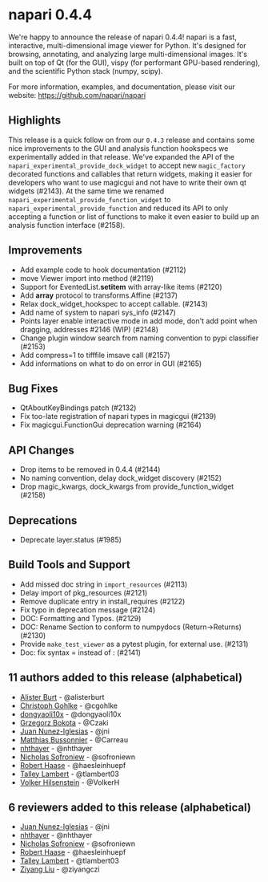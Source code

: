 # napari 0.4.4

We're happy to announce the release of napari 0.4.4!
napari is a fast, interactive, multi-dimensional image viewer for Python.
It's designed for browsing, annotating, and analyzing large multi-dimensional
images. It's built on top of Qt (for the GUI), vispy (for performant GPU-based
rendering), and the scientific Python stack (numpy, scipy).


For more information, examples, and documentation, please visit our website:
https://github.com/napari/napari

## Highlights
This release is a quick follow on from our `0.4.3` release and contains some nice improvements to the GUI and 
analysis function hookspecs we experimentally added in that release. We've expanded the API of the
`napari_experimental_provide_dock_widget` to accept new `magic_factory` decorated functions and callables that
return widgets, making it easier for developers who want to use magicgui and not have to write their own qt 
widgets (#2143). At the same time we renamed `napari_experimental_provide_function_widget` to 
`napari_experimental_provide_function` and reduced its API to only accepting a function or list of functions
to make it even easier to build up an analysis function interface (#2158).


## Improvements
- Add example code to hook documentation (#2112)
- move Viewer import into method (#2119)
- Support for EventedList.__setitem__ with array-like items (#2120)
- Add __array__ protocol to transforms.Affine (#2137)
- Relax dock_widget_hookspec to accept callable. (#2143)
- Add name of system to napari sys_info (#2147)
- Points layer enable interactive mode in add mode, don't add point when dragging, addresses #2146 (WIP) (#2148)
- Change plugin window search from naming convention to pypi classifier (#2153)
- Add compress=1 to tifffile imsave call (#2157)
- Add informations on what to do on error in GUI (#2165)


## Bug Fixes
- QtAboutKeyBindings patch (#2132)
- Fix too-late registration of napari types in magicgui (#2139)
- Fix magicgui.FunctionGui deprecation warning (#2164)


## API Changes
- Drop items to be removed in 0.4.4 (#2144)
- No naming convention, delay dock_widget discovery (#2152)
- Drop magic_kwargs, dock_kwargs from provide_function_widget (#2158)


## Deprecations
- Deprecate layer.status (#1985)


## Build Tools and Support
- Add missed doc string in `import_resources` (#2113)
- Delay import of pkg_resources (#2121)
- Remove duplicate entry in install_requires (#2122)
- Fix typo in deprecation message (#2124)
- DOC: Formatting and Typos. (#2129)
- DOC: Rename Section to conform to numpydocs (Return->Returns) (#2130)
- Provide `make_test_viewer` as a pytest plugin, for external use. (#2131)
- Doc: fix syntax = instead of : (#2141)


## 11 authors added to this release (alphabetical)

- [Alister Burt](https://github.com/napari/napari/commits?author=alisterburt) - @alisterburt
- [Christoph Gohlke](https://github.com/napari/napari/commits?author=cgohlke) - @cgohlke
- [dongyaoli10x](https://github.com/napari/napari/commits?author=dongyaoli10x) - @dongyaoli10x
- [Grzegorz Bokota](https://github.com/napari/napari/commits?author=Czaki) - @Czaki
- [Juan Nunez-Iglesias](https://github.com/napari/napari/commits?author=jni) - @jni
- [Matthias Bussonnier](https://github.com/napari/napari/commits?author=Carreau) - @Carreau
- [nhthayer](https://github.com/napari/napari/commits?author=nhthayer) - @nhthayer
- [Nicholas Sofroniew](https://github.com/napari/napari/commits?author=sofroniewn) - @sofroniewn
- [Robert Haase](https://github.com/napari/napari/commits?author=haesleinhuepf) - @haesleinhuepf
- [Talley Lambert](https://github.com/napari/napari/commits?author=tlambert03) - @tlambert03
- [Volker Hilsenstein](https://github.com/napari/napari/commits?author=VolkerH) - @VolkerH


## 6 reviewers added to this release (alphabetical)

- [Juan Nunez-Iglesias](https://github.com/napari/napari/commits?author=jni) - @jni
- [nhthayer](https://github.com/napari/napari/commits?author=nhthayer) - @nhthayer
- [Nicholas Sofroniew](https://github.com/napari/napari/commits?author=sofroniewn) - @sofroniewn
- [Robert Haase](https://github.com/napari/napari/commits?author=haesleinhuepf) - @haesleinhuepf
- [Talley Lambert](https://github.com/napari/napari/commits?author=tlambert03) - @tlambert03
- [Ziyang Liu](https://github.com/napari/napari/commits?author=ziyangczi) - @ziyangczi
